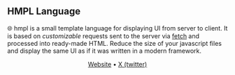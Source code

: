 ## HMPL Language

🌐 hmpl is a small template language for displaying UI from server to client. It is based on _customizable_ requests sent to the server via [fetch](https://developer.mozilla.org/en-US/docs/Web/API/Fetch_API) and processed into ready-made HTML. Reduce the size of your javascript files and display the same UI as if it was written in a modern framework.

<div align="center"><a href="https://hmpl-lang.dev">Website</a> • <a href="https://x.com/hmpljs">X (twitter)</a>
</div>
